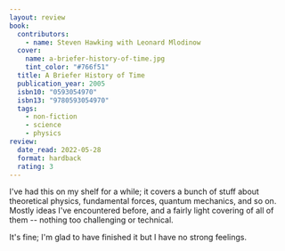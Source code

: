 ```yaml
---
layout: review
book:
  contributors:
    - name: Steven Hawking with Leonard Mlodinow
  cover:
    name: a-briefer-history-of-time.jpg
    tint_color: "#766f51"
  title: A Briefer History of Time
  publication_year: 2005
  isbn10: "0593054970"
  isbn13: "9780593054970"
  tags:
    - non-fiction
    - science
    - physics
review:
  date_read: 2022-05-28
  format: hardback
  rating: 3
---
```


I've had this on my shelf for a while; it covers a bunch of stuff about theoretical physics, fundamental forces, quantum mechanics, and so on.
Mostly ideas I've encountered before, and a fairly light covering of all of them -- nothing too challenging or technical.

It's fine; I'm glad to have finished it but I have no strong feelings.

